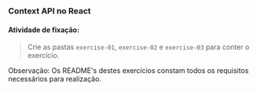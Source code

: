 ### Context API no React

####  Atividade de fixação:
> Crie as pastas `exercise-01`, `exercise-02` e `exercise-03` para conter o exercício.

Observação: Os README's destes exercícios constam todos os requisitos necessários para realização.
